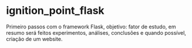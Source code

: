 # ignition_point_flask
Primeiro passos com o framework Flask, objetivo: fator de estudo, em resumo será feitos experimentos, análises, conclusões e quando possível, criação de um website.
